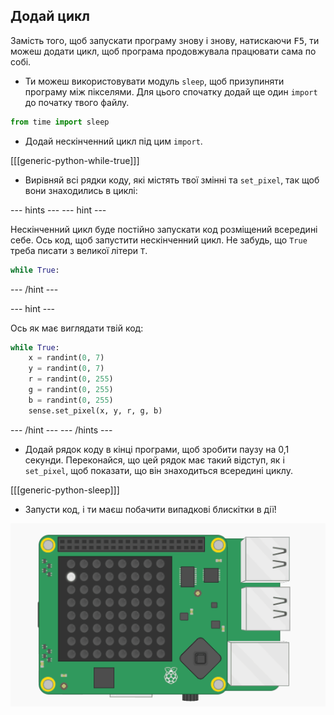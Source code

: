 ## Додай цикл

Замість того, щоб запускати програму знову і знову, натискаючи <kbd>F5</kbd>, ти можеш додати цикл, щоб програма продовжувала працювати сама по собі.

+ Ти можеш використовувати модуль `sleep`, щоб призупиняти програму між пікселями. Для цього спочатку додай ще один `import` до початку твого файлу.

```python
from time import sleep
```

+ Додай нескінченний цикл під цим `import`.

[[[generic-python-while-true]]]

+ Вирівняй всі рядки коду, які містять твої змінні та `set_pixel`, так щоб вони знаходились в циклі:

--- hints --- --- hint ---

Нескінченний цикл буде постійно запускати код розміщений всередині себе. Ось код, щоб запустити нескінченний цикл. Не забудь, що `True` треба писати з великої літери `T`.

```python
while True:
```

--- /hint ---

--- hint ---

Ось як має виглядати твій код:

```python
while True:
    x = randint(0, 7)
    y = randint(0, 7)
    r = randint(0, 255)
    g = randint(0, 255)
    b = randint(0, 255)
    sense.set_pixel(x, y, r, g, b)
```

--- /hint --- --- /hints ---

+ Додай рядок коду в кінці програми, щоб зробити паузу на 0,1 секунди. Переконайся, що цей рядок має такий відступ, як і `set_pixel`, щоб показати, що він знаходиться всередині циклу.

[[[generic-python-sleep]]]


+ Запусти код, і ти маєш побачити випадкові блискітки в дії!

![Готовий результат](images/finished-result.gif)

